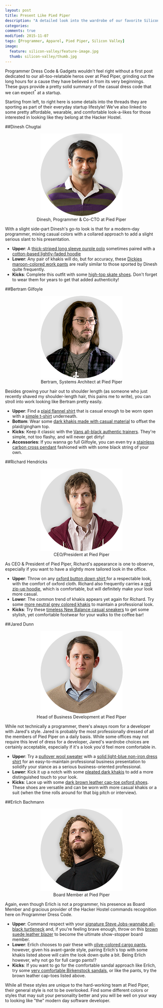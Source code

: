 ```yaml
---
layout: post
title: Present Like Pied Piper
description: "A detailed look into the wardrobe of our favorite Silicon Valley characters at Pied Piper."
categories: 
comments: true
modified: 2015-11-07
tags: [Programmer, Apparel, Pied Piper, Silicon Valley]
image:
  feature: silicon-valley/feature-image.jpg
  thumb: silicon-valley/thumb.jpg
---
```


Programmer Dress Code & Gadgets wouldn't feel right without a first post dedicated to our all-too-relatable heros over at Pied Piper, grinding out the long hours for a cause they have believed in from its very beginnings. These guys provide a pretty solid summary of the casual dress code that we can expect<sup>*</sup> at a startup. 

Starting from left, to right here is some details into the threads they are sporting as part of their everyday startup lifestyle! We've also linked to some pretty affordable, wearable, and comfortable look-a-likes for those interested in looking like they belong at the Hacker Hostel.

##Dinesh Chugtai
<figure style="text-align:center">
    <img src="/images/silicon-valley/dinesh.png" alt="Dinesh, Programmer at Pied Piper">
    <figcaption>Dinesh, Programmer & Co-CTO at Pied Piper</figcaption>
</figure>

With a slight side-part Dinesh's go-to look is that for a modern-day programmer, mixing casual colors with a collared approach to add a slight serious slant to his presentation.

- **Upper**: A <a rel="nofollow" href="http://www.amazon.com/gp/product/B00IQ2PA72/ref=as_li_tl?ie=UTF8&camp=1789&creative=9325&creativeASIN=B00IQ2PA72&linkCode=as2&tag=prodrecodgad-20&linkId=UOI66WQETXN26SGY" target="_blank">thick-striped long sleeve purple polo</a> sometimes paired with a <a href="">cotton-based lightly-faded hoodie</a> 
- **Lower**: Any pair of khakis will do, but for accuracy, these <!-- <a href="http://www.gap.com/browse/product.do?cid=80868&vid=1&pid=351367362" target="_blank">--> <a rel="nofollow" href="http://www.amazon.com/gp/product/B00DBY4LAC/ref=as_li_tl?ie=UTF8&camp=1789&creative=390957&creativeASIN=B00DBY4LAC&linkCode=as2&tag=prodrecodgad-20&linkId=WC7IJW6RG7AKTJ7M" target="_blank">Dickies maroon-colored work pants</a> are really similar to those sported by Dinesh quite frequently.
- **Kicks**: Complete this outfit with some <a rel="nofollow" href="http://www.amazon.com/gp/product/B00R426AIS/ref=as_li_tl?ie=UTF8&camp=1789&creative=390957&creativeASIN=B00R426AIS&linkCode=as2&tag=prodrecodgad-20&linkId=VZ5O642C427R53A6" target="_blank">high-top skate shoes</a>. Don't forget to wear them for years to get that added authenticity!

##Bertram Gilfoyle

<figure style="text-align:center">
    <img src="/images/silicon-valley/gilfoyle.png" alt="Dinesh, Programmer at Pied Piper">
    <figcaption>Bertram, Systems Architect at Pied Piper</figcaption>
</figure>

Besides growing your hair out to shoulder length (as someone who just recently shaved my shoulder-length hair, this pains me to write), you can stroll into work looking like Bertram pretty easily.

- **Upper**: Find a <!-- <a href="http://www.gap.com/browse/product.do?cid=1044427&vid=1&pid=718747002"> --><a rel="nofollow" href="http://www.amazon.com/gp/product/B00XYOHBX8/ref=as_li_tl?ie=UTF8&camp=1789&creative=390957&creativeASIN=B00XYOHBX8&linkCode=as2&tag=prodrecodgad-20&linkId=CLNQBYZLFNFNL6IH" target="_blank">plaid flannel shirt</a> that is casual enough to be worn open with a <a href="http://www.gap.com/browse/product.do?cid=5231&vid=1&pid=351164122">simple t-shirt</a> underneath.
- **Bottom**: Wear some <a rel="nofollow" href="http://www.amazon.com/gp/product/B016W5QG5Y/ref=as_li_tl?ie=UTF8&camp=1789&creative=390957&creativeASIN=B016W5QG5Y&linkCode=as2&tag=prodrecodgad-20&linkId=7WWJTRMRXBSKM7CJ" target="_blank">dark khakis made with casual material</a> to offset the plaid/gingham top.
- **Kicks**: Keep it classic with the <a rel="nofollow" href="http://www.amazon.com/gp/product/B00WVGYCIM/ref=as_li_tl?ie=UTF8&camp=1789&creative=390957&creativeASIN=B00WVGYCIM&linkCode=as2&tag=prodrecodgad-20&linkId=55ROXIU4XSPGBLRG" target="_blank">Vans all-black authentic trainers</a>. They're simple, not too flashy, and will never get dirty!
- **Accessories**: If you wanna go full Gilfoyle, you can even try a <a rel="nofollow" href="http://www.amazon.com/gp/product/B00K4SXVPO/ref=as_li_tl?ie=UTF8&camp=1789&creative=390957&creativeASIN=B00K4SXVPO&linkCode=as2&tag=prodrecodgad-20&linkId=EQU7DWKPHCU2EGK2" target="_blank">stainless carbon cross pendant</a> fashioned with with some black string of your own.

##Richard Hendricks

<figure style="text-align:center">
    <img src="/images/silicon-valley/richard.png" alt="Richard, CEO/President at Pied Piper">
    <figcaption>CEO/President at Pied Piper</figcaption>
</figure>

As CEO & President of Pied Piper, Richard's appearance is one to observe, especially if you want to have a slightly more tailored look in the office.

- **Upper**: Throw on any <!-- <a href="http://www.gap.com/browse/product.do?pid=289760002&vid=1&locale=en_US&kwid=1&sem=false&sdkw=modern-oxford-solid-shirt-P289760&sdReferer=https%3A%2F%2Fwww.google.ca%2F"> --> <a rel="nofollow" href="http://www.amazon.com/gp/product/B00GBVNW3O/ref=as_li_tl?ie=UTF8&camp=1789&creative=390957&creativeASIN=B00GBVNW3O&linkCode=as2&tag=prodrecodgad-20&linkId=EC4MM4MU3EN67BDT" target="_blank">oxford button down shirt </a> for a respectable look, with the comfort of oxford cloth. Richard also frequently carries a <!-- <a href="http://www.gap.com/browse/product.do?cid=1031184&vid=1&pid=108434002"> --><a rel="nofollow" href="http://www.amazon.com/gp/product/B014W4O2VM/ref=as_li_tl?ie=UTF8&camp=1789&creative=390957&creativeASIN=B014W4O2VM&linkCode=as2&tag=prodrecodgad-20&linkId=BCNNXB4A6JMKDISK" targe="_blank">red zip-up hoodie</a>, which is comfortable, but will definitely make your look more casual.
- **Lower**: The common trend of khakis appears yet again for Richard. Try some <!-- <a href="http://www.gap.com/browse/product.do?cid=1041208&vid=1&pid=153229252"> --><a rel="nofollow" href="http://www.amazon.com/gp/product/B00B2G0T4S/ref=as_li_tl?ie=UTF8&camp=1789&creative=390957&creativeASIN=B00B2G0T4S&linkCode=as2&tag=prodrecodgad-20&linkId=OUORCABHAYDAF4AV" target="_black">more neutral grey colored khakis</a> to maintain a professional look.
- **Kicks**: Try these <a rel="nofollow" href="http://www.amazon.com/gp/product/B00RB8IJCU/ref=as_li_tl?ie=UTF8&camp=1789&creative=390957&creativeASIN=B00RB8IJCU&linkCode=as2&tag=prodrecodgad-20&linkId=QSXRJBCO3DJ34YZV" target="_blank">timeless New Balance casual sneakers</a> to get some stylish, yet comfortable footwear for your walks to the coffee bar!

##Jared Dunn

<figure style="text-align:center">
    <img src="/images/silicon-valley/jared.png" alt="Jared, Head of Business Development at Pied Piper">
    <figcaption>Head of Business Development at Pied Piper</figcaption>
</figure>

While not technically a programmer, there's always room for a developer with Jared's style. Jared is probably the most professionally dressed of all the members of Pied Piper on a daily basis. While some offices may not require this level of dress for a developer, Jared's wardrobe choices are certainly acceptable, especially if it's a look you'd feel more comfortable in.

- **Upper**: Try a <!-- <a href="http://bananarepublic.gap.com/browse/product.do?cid=1028523&vid=1&pid=722517002"> --><a rel="nofollow" href="http://www.amazon.com/gp/product/B011SLKMZW/ref=as_li_tl?ie=UTF8&camp=1789&creative=390957&creativeASIN=B011SLKMZW&linkCode=as2&tag=prodrecodgad-20&linkId=AR37FBBMNX6WLKVM" targe="_blank"> pullover wool sweater</a> with a <!-- <a href="http://bananarepublic.gap.com/browse/product.do?cid=56730&vid=1&pid=408423002"> --> <a rel="nofollow" href="http://www.amazon.com/gp/product/B002QB0V96/ref=as_li_tl?ie=UTF8&camp=1789&creative=390957&creativeASIN=B002QB0V96&linkCode=as2&tag=prodrecodgad-20&linkId=WAO7SCEWDWL4X4BM" target="_blank">solid light-blue non-iron dress shirt</a> for an easy-to-maintain professional business presentation to solidify your stance as a serious business-oriented professional.
- **Lower**: Kick it up a notch with some <a rel="nofollow" href="http://www.amazon.com/gp/product/B0030DFBZI/ref=as_li_tl?ie=UTF8&camp=1789&creative=390957&creativeASIN=B0030DFBZI&linkCode=as2&tag=prodrecodgad-20&linkId=WWHYEL73ZUGPMIF4" target="_blank">pleated dark khakis</a> to add a more distinguished touch to your look.
- **Kicks**: Lace up with some <a rel="nofollow" href="http://www.amazon.com/gp/product/B002OHE3DC/ref=as_li_tl?ie=UTF8&camp=1789&creative=390957&creativeASIN=B002OHE3DC&linkCode=as2&tag=prodrecodgad-20&linkId=O66R7HV4RPMD434P" target="_blank">dark brown leather cap-toe oxford shoes</a>. These shoes are versatile and can be worn with more casual khakis or a suit (when the time rolls around for that big pitch or interview).

##Erlich Bachmann

<figure style="text-align:center">
    <img src="/images/silicon-valley/erlich.png" alt="Erlich, Board Member">
    <figcaption>Board Member at Pied Piper</figcaption>
</figure>

Again, even though Erlich is not a programmer, his presence as Board Member and gracious provider of the Hacker Hostel commands recognition here on  Programmer Dress Code.

- **Upper**: Command respect with your <!-- <a href="http://bananarepublic.gap.com/browse/product.do?cid=1041025&vid=1&pid=171391002"> --> <a rel="nofollow" href="http://www.amazon.com/gp/product/B0056XP5II/ref=as_li_tl?ie=UTF8&camp=1789&creative=390957&creativeASIN=B0056XP5II&linkCode=as2&tag=prodrecodgad-20&linkId=H4CSDOETXCBKOKHH" target="_blank"> signature Steve Jobs-wannabe all-black turtleneck</a> and, if you're feeling brave enough, throw on this <a rel="nofollow" href="http://www.amazon.com/gp/product/B001GH0JBG/ref=as_li_tl?ie=UTF8&camp=1789&creative=390957&creativeASIN=B001GH0JBG&linkCode=as2&tag=prodrecodgad-20&linkId=ZBFQAWV32XY7SKUI" target="_blank">brown suede leather blazer</a> to become the ultimate show-stopper board member.
- **Lower**: Erlich chooses to pair these with <a rel="nofollow" href="http://www.amazon.com/gp/product/B0099DPY6E/ref=as_li_tl?ie=UTF8&camp=1789&creative=390957&creativeASIN=B0099DPY6E&linkCode=as2&tag=prodrecodgad-20&linkId=ZSZYILSV6CPZJKRJ" target="_blank">olive-colored cargo pants</a>, however, given his avant-garde style, pairing Erlich's top with some khakis listed above will calm the look down quite a bit. Being Erlich however, why not go for full cargo pants!?
- **Kicks**: If you want to go for the comfortable sandal approach like Erlich, try some <a rel="nofollow" href="http://www.amazon.com/gp/product/B000OCSJN4/ref=as_li_tl?ie=UTF8&camp=1789&creative=390957&creativeASIN=B000OCSJN4&linkCode=as2&tag=prodrecodgad-20&linkId=5PVSY2U3V7QFBJJC" target="_blank">very comfortable Birkenstock sandals</a>, or like the pants, try the brown leather cap-toes listed above.

While all these styles are unique to the hard-working team at Pied Piper, their general style is not to be overlooked. Find some different colors or styles that may suit your personality better and you will be well on your way to looking like "the" modern day software developer. 

